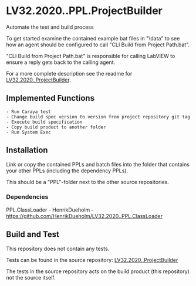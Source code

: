 # LV32.2020..PPL.ProjectBuilder
Automate the test and build process

To get started examine the contained example bat files in "\data" to see how an agent should be configured to call "CLI Build from Project Path.bat".

"CLI Build from Project Path.bat" is responsible for calling LabVIEW to ensure a reply gets back to the calling agent.


For a more complete description see the readme for [LV32.2020..ProjectBuilder][1].


## Implemented Functions

```
- Run Caraya test
- Change build spec version to version from project repository git tag
- Execute build specification
- Copy build product to another folder
- Run System Exec
```


## Installation
Link or copy the contained PPLs and batch files into the folder that contains your other PPLs (including the dependency PPLs).

This should be a "PPL"-folder next to the other source repositories.


### Dependencies
PPL.ClassLoader - HenrikDueholm - https://github.com/HenrikDueholm/LV32.2020..PPL.ClassLoader


## Build and Test
This repository does not contain any tests. 


Tests can be found in the source repository: [LV32.2020..ProjectBuilder][1]

The tests in the source repository acts on the build product (this repository) not the source itself.



[1]: https://github.com/HenrikDueholm/LV32.2020..ProjectBuilder